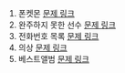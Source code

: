 1. 폰켓몬 [문제 링크](https://school.programmers.co.kr/learn/courses/30/lessons/1845)
2. 완주하지 못한 선수 [문제 링크](https://school.programmers.co.kr/learn/courses/30/lessons/42576)
3. 전화번호 목록 [문제 링크](https://school.programmers.co.kr/learn/courses/30/lessons/42577)
4. 의상 [문제 링크](https://school.programmers.co.kr/learn/courses/30/lessons/42578)
5. 베스트앨범 [문제 링크](https://school.programmers.co.kr/learn/courses/30/lessons/42579)

